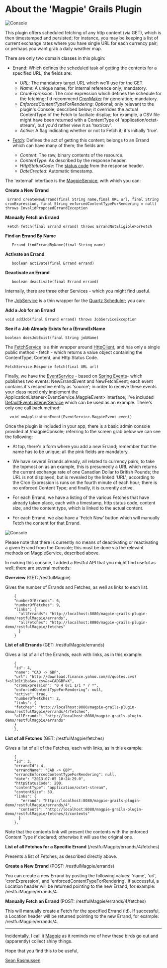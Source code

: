 About the 'Magpie' Grails Plugin
=============================

![Console](docs/logo.gif)

This plugin offers scheduled fetching of any http content (via GET), which is then timestamped and persisted; for instance, you may be keeping a list of current exchange rates where you have single URL for each currency pair; or perhaps you want grab a daily weather map.

There are only two domain classes in this plugin: 

* [Errand](https://github.com/erasmos/magpie-grails-plugin/blob/master/grails-app/domain/com/erasmos/grails/magpie_plugin/Errand.groovy): Which defines the scheduled task of getting the contents for a specified URL; the fields are:
     * *URL*: The mandatory target URL which we'll use for the GET.
     * *Name*: A unique name, for internal reference only; mandatory.
     * *CronExpression*: The cron expression which defines the schedule for the fetching; I'd recommend [CronMaker](http://www.cronmaker.com/) for generation; mandatory.
     * *EnforcedContentTypeForRendering*: Optional; only relevant to the plugin's Console, described below; it overrides the actual ContentType of the Fetch to faciliate display; for example, a CSV file might have been returned with a ContentType of 'application/octet-stream', but you'd rather view it as 'text/csv'.
     * *Active*: A flag indicating whether or not to Fetch it; it's initially 'true'.
          
* [Fetch](https://github.com/erasmos/magpie-grails-plugin/blob/master/grails-app/domain/com/erasmos/grails/magpie_plugin/Fetch.groovy): Defines the act of getting this content; belongs to an Errand which can have many of them; the fields are:
     * *Content*: The raw, binary contents of the resource.
     * *ContentType*: As described by the response header.
     * *HttpStatusCode*: The [status code](http://www.w3.org/Protocols/rfc2616/rfc2616-sec10.html) from the response header.
     * *DateCreated*: Automatic timestamp.  
     
     
The 'external' interface is the [MagpieService](https://github.com/erasmos/magpie-grails-plugin/blob/master/grails-app/services/com/erasmos/grails/magpie_plugin/MagpieService.groovy), with which you can:

**Create a New Errand**


     Errand createNewErrand(final String name,final URL url, final String cronExpression, final String enforcedContentTypeForRendering = null) throws InvalidProposedErrandException
     
     
**Manually Fetch an Errand**


     Fetch fetch(final Errand errand) throws ErrandNotEligibleForFetch     
     

**Find an Errand By Name**

       Errand findErrandByName(final String name)
 
**Activate an Errand**

       boolean activate(final Errand errand)
       
**Deactivate an Errand**

	   boolean deactivate(final Errand errand) 
 
 
Internally, there are three other Services - which you might find useful.

The [JobService](https://github.com/erasmos/magpie-grails-plugin/blob/master/grails-app/services/com/erasmos/grails/magpie_plugin/JobService.groovy) is a thin wrapper for the [Quartz Scheduler](http://grails.org/plugin/quartz); you can:

**Add a Job for an Errand**

    void addJob(final Errand errand) throws JobServiceException
 
 
**See if a Job Already Exists for a (Errand)xName**

    boolean doesJobExist(final String jobName)
    
    
The [FetchService](https://github.com/erasmos/magpie-grails-plugin/blob/master/grails-app/services/com/erasmos/grails/magpie_plugin/FetchService.groovy) is a thin wrapper around [HttpClient](http://hc.apache.org/httpclient-3.x/), and has only a single public method - fetch - which returns a value object containing the ContentType, Content, and Http Status Code.

    FetchService.Response fetch(final URL url)
     
    
Finally, we have the [EventService](https://github.com/erasmos/magpie-grails-plugin/blob/master/grails-app/services/com/erasmos/grails/magpie_plugin/EventService.groovy) - based on [Spring Events](http://grails.org/plugin/spring-events)-  which publishes two events: NewErrandEvent and NewFetchEvent; each event contains it's respective entity as 'source'; in order to receive these events your class need only implement the ApplicationListener<EventService.MagpieEvent> interface; I've included [DefaultEventListenerService](https://github.com/erasmos/magpie-grails-plugin/blob/master/grails-app/services/com/erasmos/grails/magpie_plugin/DefaultEventListenerService.groovy) which can be used as an example. There's only one call back method:

      void onApplicationEvent(EventService.MagpieEvent event)
  
  
Once the plugin is included in your app, there is a basic admin console provided at /magpieConsole; referring to the screen grab below we can see the following:

* At top, there's a form where you add a new Errand; remember that the name has to be unique; all the pink fields are mandatory.

* We have several Errands already, all related to currency pairs; to take the topmost on as an example, this is presumedly a URL which returns the current exchange rate of one Canadian Dollar to British Pounds; the URL is not displayed, but is revealed by the linked 'URL'; according to the Cron Expression is runs on the fourth minute of each hour; there is no enforced Content Type; and finally, it is currently active.

* For each Errand, we have a listing of the various Fetches that have already taken place, each with a timestamp, http status code, content size, and the content type, which is linked to the actual content.

* For each Errand, we also have a 'Fetch Now' button which will manually Fetch the content for that Errand.

![Console](docs/console.png)

Please note that there is currently no means of deactivating or reactivating a given Errand from the Console; this must be done via the relevant methods on MagpieService, described above.


In making this console, I added a Restful API that you might find useful as well; there are several methods:


**Overview** (GET: /restfulMagpie)

Gives the number of Errands and Fetches, as well as links to each list.

		
		{
		"numberOfErrands": 6,
		"numberOfFetches": 9,
		"links": {
		  "allErrands": "http://localhost:8080/magpie-grails-plugin-demo/restfulMagpie/errands",
		  "allFetches": "http://localhost:8080/magpie-grails-plugin-demo/restfulMagpie/fetches"
		  }
		}

**List of all Errands** (GET: /restfulMagpie/errands)

Gives a list of all of the Errands, each with links, as in this example:


		{
		"id": 4,
		"name": "CAD -> GBP",
		"url": "http://download.finance.yahoo.com/d/quotes.cvs?f=sl1d1t1ba&e=.csv&s=CADGBP=X",
		"cronExpression": "0 4 0/1 1/1 * ? *",
		"enforcedContentTypeForRendering": null,
		"active": true,
		"numberOfFetches": 2,
		"links": {
		"fetches": "http://localhost:8080/magpie-grails-plugin-demo/restfulMagpie/errands/4/fetches",
		"allErrands": "http://localhost:8080/magpie-grails-plugin-demo/restfulMagpie/errands"
		}
		},


**List of all Fetches** (GET: /restfulMagpie/fetches)

Gives a list of all of the Fetches, each with links, as in this example:

		{
		"id": 3,
		"errandId": 4,
		"errandName": "CAD -> GBP",
		"errandEnforcedContentTypeForRendering": null,
		"date": "2013-07-05 10:24:29.0",
		"httpStatusCode": 200,
		"contentType": "application/octet-stream",
		"contentSize": 53,
		"links": {
		   "errand": "http://localhost:8080/magpie-grails-plugin-demo/restfulMagpie/errands/4",
		  "contents": "http://localhost:8080/magpie-grails-plugin-demo/restfulMagpie/fetches/3/contents"
		  }
		},
  
  
Note that the contents link will present the contents with the enforced Content Type if declared; otherwise it will use the original one.   
  
**List of all Fetches for a Specific Errand** (/restfulMagpie/errands/4/fetches)

Presents a list of Fetches, as described directly above.

**Create a New Errand** (POST: /restfulMagpie/errands)

You can create a new Errand by posting the following values: 'name', 'url', 'cronExpression', and 'enforcedContentTypeForRendering'. If successful, a Location header will be returned pointing to the new Errand, for example: /restfulMagpie/errands/4.

**Manually Fetch an Errand** (POST: /restfulMagpie/errands/4/fetches)

This will manually create a Fetch for the specified Errand (id). If successful, a Location header will be returned pointing to the new Errand, for example: /restfulMagpie/errands/4.

---

Incidentally, I call it [Magpie](https://en.wikipedia.org/wiki/Eurasian_Magpie) as it reminds me of how these birds go out and (apparently) collect shiny things.

Hope that you find this to be useful,

[Sean Rasmussen](http://erasmos.com)
  